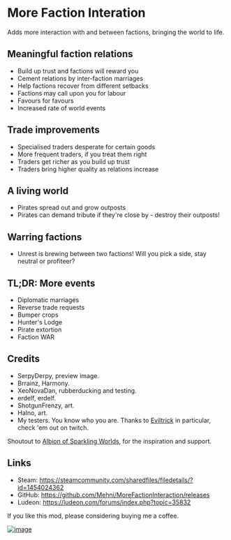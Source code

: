 # More Faction Interation

Adds more interaction with and between factions, bringing the world to life.

## Meaningful faction relations

- Build up trust and factions will reward you
- Cement relations by inter-faction marriages
- Help factions recover from different setbacks
- Factions may call upon you for labour
- Favours for favours
- Increased rate of world events

## Trade improvements

- Specialised traders desperate for certain goods
- More frequent traders, if you treat them right
- Traders get richer as you build up trust
- Traders bring higher quality as relations increase

## A living world

- Pirates spread out and grow outposts
- Pirates can demand tribute if they're close by - destroy their outposts!

## Warring factions

- Unrest is brewing between two factions! Will you pick a side, stay neutral or profiteer?

## TL;DR: More events

- Diplomatic marriages
- Reverse trade requests
- Bumper crops
- Hunter's Lodge
- Pirate extortion
- Faction WAR

## Credits

- SerpyDerpy, preview image.
- Brrainz, Harmony.
- XeoNovaDan, rubberducking and testing.
- erdelf, erdelf.
- ShotgunFrenzy, art.
- Halno, art.
- My testers. You know who you are. Thanks to [Eviltrick](https://twitch.tv/Eviltrick) in particular, check 'em out on twitch.

Shoutout to [Albion of Sparkling Worlds](https://steamcommunity.com/sharedfiles/filedetails/?id=1123043922), for the inspiration and support.

## Links

- Steam: https://steamcommunity.com/sharedfiles/filedetails/?id=1454024362
- GitHub: https://github.com/Mehni/MoreFactionInteraction/releases
- Ludeon: https://ludeon.com/forums/index.php?topic=35832




If you like this mod, please considering buying me a coffee.

[![image](https://i.imgur.com/QGcents.png)](https://ko-fi.com/mehnicreates)
